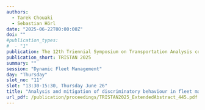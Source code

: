 ```yaml
---
authors:
  - Tarek Chouaki
  - Sebastian Hörl
date: "2025-06-22T00:00:00Z"
doi: ""
#publication_types:
#  - "1"
publication: The 12th Triennial Symposium on Transportation Analysis conference
publication_short: TRISTAN 2025
summary: ""
session: "Dynamic Fleet Management"
day: "Thursday"
slot_no: "11"
slot: "13:30-15:30, Thursday June 26"
title: "Analysis and mitigation of discriminatory behaviour in fleet management algorithms"
url_pdf: /publication/proceedings/TRISTAN2025_ExtendedAbstract_445.pdf
---
```

